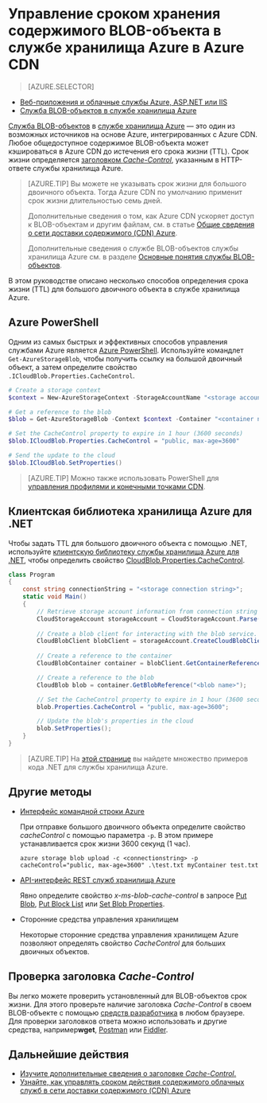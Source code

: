 <properties
 pageTitle="Управление сроком хранения содержимого BLOB-объекта в службе хранилища Azure в Azure CDN | Microsoft Azure"
 description="Сведения о возможностях контроля времени жизни BLOB-объектов в кэшировании Azure CDN."
 services="cdn"
 documentationCenter=""
 authors="camsoper"
 manager="erikre"
 editor=""/>
<tags
 ms.service="cdn"
 ms.workload="media"
 ms.tgt_pltfrm="na"
 ms.devlang="multiple"
 ms.topic="article"
 ms.date="09/15/2016"
 ms.author="casoper"/>


# Управление сроком хранения содержимого BLOB-объекта в службе хранилища Azure в Azure CDN

> [AZURE.SELECTOR]
- [Веб-приложения и облачные службы Azure, ASP.NET или IIS](cdn-manage-expiration-of-cloud-service-content.md)
- [Служба BLOB-объектов в службе хранилища Azure](cdn-manage-expiration-of-blob-content.md)

[Служба BLOB-объектов](../storage/storage-introduction.md#blob-storage) в [службе хранилища Azure](../storage/storage-introduction.md) — это один из возможных источников на основе Azure, интегрированных с Azure CDN. Любое общедоступное содержимое BLOB-объекта может кэшироваться в Azure CDN до истечения его срока жизни (TTL). Срок жизни определяется [заголовком *Cache-Control*](http://www.w3.org/Protocols/rfc2616/rfc2616-sec14.html#sec14.9), указанным в HTTP-ответе службы хранилища Azure.

>[AZURE.TIP] Вы можете не указывать срок жизни для большого двоичного объекта. Тогда Azure CDN по умолчанию применит срок жизни длительностью семь дней.
>
>Дополнительные сведения о том, как Azure CDN ускоряет доступ к BLOB-объектам и другим файлам, см. в статье [Общие сведения о сети доставки содержимого (CDN) Azure](./cdn-overview.md).
>
>Дополнительные сведения о службе BLOB-объектов службы хранилища Azure см. в разделе [Основные понятия службы BLOB-объектов](https://msdn.microsoft.com/library/dd179376.aspx).

В этом руководстве описано несколько способов определения срока жизни (TTL) для большого двоичного объекта в службе хранилища Azure.

## Azure PowerShell

Одним из самых быстрых и эффективных способов управления службами Azure является [Azure PowerShell](../powershell-install-configure.md). Используйте командлет `Get-AzureStorageBlob`, чтобы получить ссылку на большой двоичный объект, а затем определите свойство `.ICloudBlob.Properties.CacheControl`.

```powershell
# Create a storage context
$context = New-AzureStorageContext -StorageAccountName "<storage account name>" -StorageAccountKey "<storage account key>"

# Get a reference to the blob
$blob = Get-AzureStorageBlob -Context $context -Container "<container name>" -Blob "<blob name>"

# Set the CacheControl property to expire in 1 hour (3600 seconds)
$blob.ICloudBlob.Properties.CacheControl = "public, max-age=3600"

# Send the update to the cloud
$blob.ICloudBlob.SetProperties()
```

>[AZURE.TIP] Можно также использовать PowerShell для [управления профилями и конечными точками CDN](./cdn-manage-powershell.md).

## Клиентская библиотека хранилища Azure для .NET

Чтобы задать TTL для большого двоичного объекта с помощью .NET, используйте [клиентскую библиотеку службы хранилища Azure для .NET](../storage/storage-dotnet-how-to-use-blobs.md), чтобы определить свойство [CloudBlob.Properties.CacheControl](https://msdn.microsoft.com/library/microsoft.windowsazure.storage.blob.blobproperties.cachecontrol.aspx).

```csharp
class Program
{
	const string connectionString = "<storage connection string>";
	static void Main()
	{
		// Retrieve storage account information from connection string
		CloudStorageAccount storageAccount = CloudStorageAccount.Parse(connectionString);
		
		// Create a blob client for interacting with the blob service.
		CloudBlobClient blobClient = storageAccount.CreateCloudBlobClient();
		
		// Create a reference to the container
		CloudBlobContainer container = blobClient.GetContainerReference("<container name>");

		// Create a reference to the blob
		CloudBlob blob = container.GetBlobReference("<blob name>");

		// Set the CacheControl property to expire in 1 hour (3600 seconds)
		blob.Properties.CacheControl = "public, max-age=3600";

		// Update the blob's properties in the cloud
		blob.SetProperties();
	}
}
```

>[AZURE.TIP] На [этой странице](https://azure.microsoft.com/documentation/samples/storage-blob-dotnet-getting-started/) вы найдете множество примеров кода .NET для службы хранилища Azure.

## Другие методы

- [Интерфейс командной строки Azure](../xplat-cli-install.md)

	При отправке большого двоичного объекта определите свойство *cacheControl* с помощью параметра `-p`. В этом примере устанавливается срок жизни 3600 секунд (1 час).

	```text
	azure storage blob upload -c <connectionstring> -p cacheControl="public, max-age=3600" .\test.txt myContainer test.txt
	```

- [API-интерфейс REST служб хранилища Azure](https://msdn.microsoft.com/library/azure/dd179355.aspx)

	Явно определите свойство *x-ms-blob-cache-control* в запросе [Put Blob](https://msdn.microsoft.com/ru-RU/library/azure/dd179451.aspx), [Put Block List](https://msdn.microsoft.com/ru-RU/library/azure/dd179467.aspx) или [Set Blob Properties](https://msdn.microsoft.com/library/azure/ee691966.aspx).

- Сторонние средства управления хранилищем

	Некоторые сторонние средства управления хранилищем Azure позволяют определять свойство *CacheControl* для больших двоичных объектов.

## Проверка заголовка *Cache-Control*

Вы легко можете проверить установленный для BLOB-объектов срок жизни. Для этого проверьте наличие заголовка *Cache-Control* в своем BLOB-объекте с помощью [средств разработчика](https://developer.microsoft.com/microsoft-edge/platform/documentation/f12-devtools-guide/) в любом браузере. Для проверки заголовков ответа можно использовать и другие средства, например**wget**, [Postman](https://www.getpostman.com/) или [Fiddler](http://www.telerik.com/fiddler).

## Дальнейшие действия

- [Изучите дополнительные сведения о заголовке *Cache-Control*.](http://www.w3.org/Protocols/rfc2616/rfc2616-sec14.html#sec14.9)
- [Узнайте, как управлять сроком действия содержимого облачных служб в сети доставки содержимого (CDN) Azure](./cdn-manage-expiration-of-cloud-service-content.md)

<!---HONumber=AcomDC_0921_2016-->